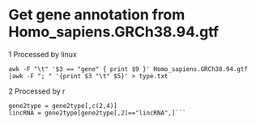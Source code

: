 # Get gene annotation from Homo_sapiens.GRCh38.94.gtf
1 Processed by linux  
```
awk -F "\t" '$3 == "gene" { print $9 }' Homo_sapiens.GRCh38.94.gtf |awk -F "; " '{print $3 "\t" $5}' > type.txt
```   
2 Processed by r  
```gene2type = read.table( "type.txt" ,stringsAsFactors = F )  
gene2type = gene2type[,c(2,4)]  
lincRNA = gene2type[gene2type[,2]=="lincRNA",]```
